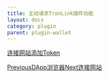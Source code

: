 ```yaml
---
title: 主动请求TronLink插件功能
layout: docs
category: plugin
parent: plugin-wallet
---
```


[连接网站](https://docs-zh.tronlink.org/cha-jian-qian-bao/zhu-dong-qing-qiu-tronlink-cha-jian-gong-neng/lian-jie-wang-zhan)[添加Token](https://docs-zh.tronlink.org/cha-jian-qian-bao/zhu-dong-qing-qiu-tronlink-cha-jian-gong-neng/tian-jia-token)

[PreviousDApp浏览器](https://docs-zh.tronlink.org/yi-dong-duan/dapp-zhi-chi/dapp-liu-lan-qi)[Next连接网站](https://docs-zh.tronlink.org/cha-jian-qian-bao/zhu-dong-qing-qiu-tronlink-cha-jian-gong-neng/lian-jie-wang-zhan)

